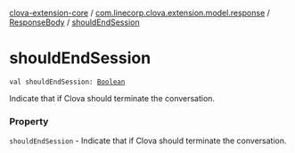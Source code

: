 [clova-extension-core](../../index.md) / [com.linecorp.clova.extension.model.response](../index.md) / [ResponseBody](index.md) / [shouldEndSession](./should-end-session.md)

# shouldEndSession

`val shouldEndSession: `[`Boolean`](https://kotlinlang.org/api/latest/jvm/stdlib/kotlin/-boolean/index.html)

Indicate that if Clova should terminate the conversation.

### Property

`shouldEndSession` - Indicate that if Clova should terminate the conversation.